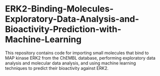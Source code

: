 # ERK2-Binding-Molecules-Exploratory-Data-Analysis-and-Bioactivity-Prediction-with-Machine-Learning
This repository contains code for importing small molecules that bind to MAP kinase ERK2 from the ChEMBL database, performing exploratory data analysis and molecular data analysis, and using machine learning techniques to predict their bioactivity against ERK2. 
